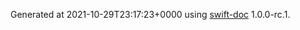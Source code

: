 Generated at 2021-10-29T23:17:23+0000 using [swift-doc](https://github.com/SwiftDocOrg/swift-doc) 1.0.0-rc.1.
